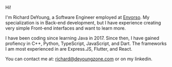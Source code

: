 Hi! 

I'm Richard DeYoung, a Software Engineer employed at [Envorso](https://envorso.com/). My specialization is in Back-end development, but I have experience creating very simple Front-end interfaces and want to learn more.

I have been coding since learning Java in 2017. Since then, I have gained profiency in C++, Python, TypeScript, JavaScript, and Dart. The frameworks I am most experienced in are Express.JS, Flutter, and React. 

You can contact me at: richard@deyoungzone.com or on my linkedin.
